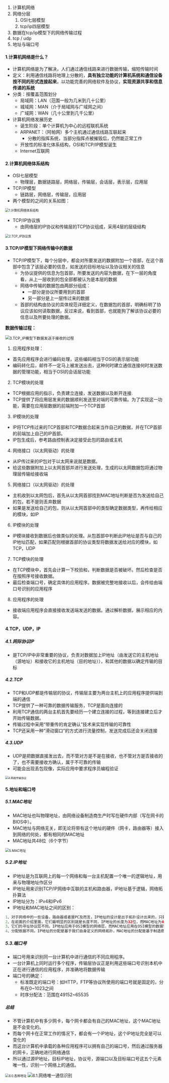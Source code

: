 1. 计算机网络
2. 网络分层  
   1. OSI七层模型
   2. tcp/ip四层模型
3. 数据在tcp/ip模型下的网络传输过程
4. tcp / udp
5. 地址与端口号



#### 1.计算机网络是什么？               

- 计算机网络是为了解决，人们通过通信线路来进行数据传输，缩短传输时间
- 定义：利用通信线路将地理上分散的，**具有独立功能的计算机系统和通信设备按不同的形式连接起来**，以功能完善的网络软件及协议，**实现资源共享和信息传递的系统**
- 分类：按覆盖范围划分
  - 局域网：LAN（范围一般为几米到几十公里）
  - 城域网：MAN（介于局域网与广域网之间）
  - 广域网：WAN（几十公里到几千公里）
- 计算机网络发展历史
  - 诞生阶段：单个计算机为中心的远程联机系统
  - ARPANET：（阿帕网）多个主机通过通信线路互联起来
    - 分散的指挥系统，当部分指挥点被摧毁后，仍然能正常工作
  - 开放性的标准化体系结构，OSI和TCP/IP模型诞生
  - Internet互联网

#### 2.计算机网络体系结构

- OSI七层模型
  - 物理层，数据链路层，网络层，传输层，会话层，表示层，应用层
- TCP/IP模型
  - 链路层，网络层，传输层，应用层
- 两个模型的之间的关系如图：

<img src=".\res1\1.计算机网络体系结构.png" alt="1.计算机网络体系结构" style="zoom:70%;" />

- TCP/IP协议族
  - 由网络层的IP协议和传输层的TCP协议组成，采用4层的层级结构

<img src=".\res1\2.TCP_IP协议族.png" alt="2.TCP_IP协议族" style="zoom:70%;" />

#### 3.TCP/IP模型下网络传输中的数据

- TCP/IP模型下，每个分层中，都会对所要发送的数据附加一个首部，在这个首部中包含了该层必要的信息，如发送的目标地址以及协议相关的信息
  - 为协议提供的信息为包首部，所要发送的内容为数据，在下一层的角度看，从上一层收到的包全部都被认为是本层的数据
  - 网络中传输的数据包由两部分组成：
    - 一部分是协议所要用到的首部
    - 另一部分是上一层传过来的数据
  - 首部的结构由协议的具体规范详细定义，在数据包的首部，明确标明了协议应该如何读取数据，反过来说，看到首部，也就能狗了解该协议必要的信息以及所要处理的数据。

**数据传输过程：**

<img src=".\res1\3.TCP_IP模型下数据发送于接收的过程.png" alt="3.TCP_IP模型下数据发送于接收的过程" style="zoom:85%;" />

1. 应用程序处理：

- 首先应用程序会进行编码处理，这些编码相当于OSI的表示层功能
- 编码转化后，邮件不一定马上被发送出去，这种何时建立通信连接何时发送数据的管理功能，相当于OSI的会话层功能

2. TCP模块的处理

- TCP根据应用的指示，负责建立连接，发送数据以及断开连接.
- TCP提供了将应用层发来的数据顺利发送至对端的可靠传输。为了实现这一功能，需要在应用层数据的前端附加一个TCP首部

3. IP模块的处理

- IP将TCP传过来的TCP首部和TCP数据合起来当作自己的数据，并在TCP首部的前端加上自己的IP首部。
- IP包生成后，参考路由控制表决定接受此包的路由或主机

4. 网络接口（以太网驱动）的处理

- 从IP传过来的IP包对于以太网来说就是数据。
- 给这些数据附加上以太网首部并进行发送处理，生成的以太网数据包将通过物理层传输给接收端

5. 网络接口（以太网驱动）的处理

- 主机收到以太网包后，首先从以太网首部找到MAC地址判断是否为发送给自己的包，若不是则丢弃数据
- 如果是发送给自己的包，则从以太网首部中的类型确定数据类型，再传给相应的模块，如IP

6. IP模块的处理

- IP模块接收到数据后也做类似的处理。从包首部中判断此IP地址是否与自己的IP地址匹配，如果匹配则根据首部的协议类型将数据发送给对应的模块，如TCP，UDP

7. TCP模块的处理

- 在TCP模块中，首先会计算一下校验和，判断数据是否被破坏。然后检查是否在按照序号接收数据。
- 最后检查端口号，确定具体的应用程序。数据被完整地接收以后，会传给由端口号识别的应用程序

8. 应用程序的处理

- 接收端应用程序会直接接收发送端发送的数据。通过解析数据，展示相应的内容。

#### 4.TCP，UDP，IP

##### 4.1.网际协议IP

- 是TCP/IP中非常重要的协议，负责对数据加上IP地址（由发送它的主机地址（源地址）和接收它的主机地址（目的地址）），和其他的数据以确定传输的目标

##### 4.2.TCP

- TCP和UDP都是传输层的协议，传输层主要为两台主机上的应用程序提供端到端的通信
- TCP提供了一种可靠的数据传输服务，TCP是面向连接的
- 利用TCP通信的两台主机首先要经历一个建立连接的过程，等到连接建立后才开始传输数据。
- 传输过程中采用“带重传的肯定确认”技术来实现传输的可靠性
- TCP还采用一种“滑动窗口”的方式进行流量控制，发送完成后还会关闭连接

##### 4.3.UDP

- UDP是把数据直接发出去，而不管对方是不是在接收，也不管对方是否接收的了，也不需要接收方确认，属于不可靠的传输
- 可能会出现丢包现像，实际应用中要求程序员编程验证

<img src=".\res1\4.网络传输协议.png" alt="4.网络传输协议" style="zoom:60%;" />

#### 5.地址和端口号

##### 5.1.MAC地址

- MAC地址也叫物理地址，由网络设备制造商生产时写在硬件内部（写在网卡的BIOS中）。
- MAC地址与网络无关，即无论将带有这个地址的硬件（网卡，路由器等）接入到网络的何处，都有相同的MAC地址
- MAC地址共48位（6个字节）

<img src=".\res1\5.MAC地址.png" alt="5.MAC地址" style="zoom:75%;" />

##### 5.2.IP地址

- IP地址是为互联网上的每一个网络和每一台主机配置一个唯一的逻辑地址，用来与物理地址作区分
- IP地址用来识别TCP/IP网络中互联的主机和路由器，IP地址基于逻辑，网络拓扑算法
- IP地址分为：IPv4和IPv6
- IP地址和MAC地址之间的区别：

~~~java
1、对于网络中的一些设备，路由器或者是PC及而言，IP地址的设计是出于拓扑设计出来的，只要在不重复IP地址的情况下，它是可以随意更改的；而MAC地址是根据生产厂商烧录好的，它一般不能改动的，一般来说，当一台PC机的网卡坏了之后，更换了网卡之后MAC地址就会变了。
2、在前面的介绍里面，它们最明显的区别就是长度不同，IP地址的长度为32位，而MAC地址为48位。
3、它们的寻址协议层不同。IP地址应用于OSI模型的网络层，而MAC地址应用在OSI模型的数据链路层。 数据链路层协议可以使数据从一个节点传递到相同链路的另一个节点上（通过MAC地址），而网络层协议使数据可以从一个网络传递到另一个网络上（ARP根据目的IP地址，找到中间节点的MAC地址，通过中间节点传送，从而最终到达目的网络）。
4、分配依据不同。IP地址的分配是基于我们自身定义的网络拓扑，MAC地址的分配是基于制造商。
~~~

##### 5.3.端口号

- 端口号用来识别同一台计算机中进行通信的不同应用程序。
- 一台计算机上同时运行多个程序，传输层协议正是利用这些端口号识别本机中正在进行通信的应用程序，并准确地将数据传输
- 端口号的确定：
  - 标准既定的端口号：如HTTP，FTP等协议所使用的端口号就是固定的，分布在0~1023之间
  - 时序分配法：范围在49152~65535

#####  总结

- 不管计算机中有多少网卡，每个网卡都会有自己的MAC地址，这个MAC地址是不会变化的。
- 而每个网卡在正常工作的情况下，都会有一个IP地址，这个IP地址完全是可以变化的
- 而这台计算机中承载的各种应用程序可以拥有自己的端口号，然后通过服务器的网卡，正确地进行网络通信
- 所以通过源IP地址，目标IP地址，协议号，源端口以及目标端口号这五个元素唯一性，识别一个网络上的通信。

<img src=".\res1\6.0.各种地址.png" alt="6.0.各种地址" style="zoom:70%;" />

<img src=".\res1\6.1.网络唯一通信识别.png" alt="6.1.网络唯一通信识别" style="zoom:95%;" />

